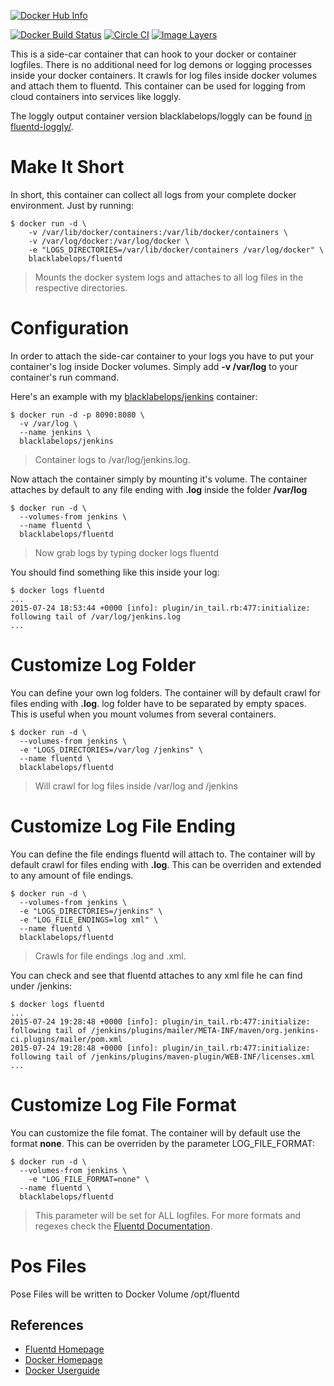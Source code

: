 [![Docker Hub Info](http://dockeri.co/image/blacklabelops/fluentd)](https://registry.hub.docker.com/u/blacklabelops/fluentd)

[![Docker Build Status](http://hubstatus.container42.com/blacklabelops/fluentd)](https://registry.hub.docker.com/u/blacklabelops/fluentd)
[![Circle CI](https://circleci.com/gh/blacklabelops/fluentd/tree/master.svg?style=shield)](https://circleci.com/gh/blacklabelops/fluentd/tree/master)
[![Image Layers](https://badge.imagelayers.io/blacklabelops/fluentd:latest.svg)](https://imagelayers.io/?images=blacklabelops/fluentd:latest 'Get your own badge on imagelayers.io')


This is a side-car container that can hook to your docker or container logfiles. There is no additional
need for log demons or logging processes inside your docker containers. It crawls for
log files inside docker volumes and attach them to fluentd. This container can be
used for logging from cloud containers into services like loggly.

The loggly output container version blacklabelops/loggly can be found [in fluentd-loggly/](./fluentd-loggly/README.md).

# Make It Short

In short, this container can collect all logs from your complete docker environment. Just by running:

~~~~
$ docker run -d \
	-v /var/lib/docker/containers:/var/lib/docker/containers \
	-v /var/log/docker:/var/log/docker \
	-e "LOGS_DIRECTORIES=/var/lib/docker/containers /var/log/docker" \
	blacklabelops/fluentd
~~~~

> Mounts the docker system logs and attaches to all log files in the respective directories.

# Configuration

In order to attach the side-car container to your logs you have to put your container's log inside
Docker volumes. Simply add **-v /var/log** to your container's run command.

Here's an example with my [blacklabelops/jenkins](https://github.com/blacklabelops/jenkins) container:

~~~~
$ docker run -d -p 8090:8080 \
  -v /var/log \
  --name jenkins \
  blacklabelops/jenkins
~~~~

> Container logs to /var/log/jenkins.log.

Now attach the container simply by mounting it's volume. The container attaches by default to any file ending with **.log** inside the folder **/var/log**

~~~~
$ docker run -d \
  --volumes-from jenkins \
  --name fluentd \
  blacklabelops/fluentd
~~~~

> Now grab logs by typing docker logs fluentd

You should find something like this inside your log:

~~~~
$ docker logs fluentd
...
2015-07-24 18:53:44 +0000 [info]: plugin/in_tail.rb:477:initialize: following tail of /var/log/jenkins.log
...
~~~~

# Customize Log Folder

You can define your own log folders. The container will by default crawl for
files ending with **.log**. log folder have to be separated by empty spaces. This is useful when you mount volumes from several containers.

~~~~
$ docker run -d \
  --volumes-from jenkins \
  -e "LOGS_DIRECTORIES=/var/log /jenkins" \
  --name fluentd \
  blacklabelops/fluentd
~~~~

> Will crawl for log files inside /var/log and /jenkins

# Customize Log File Ending

You can define the file endings fluentd will attach to. The container will by default crawl for
files ending with **.log**. This can be overriden and extended to any amount of file endings.

~~~~
$ docker run -d \
  --volumes-from jenkins \
  -e "LOGS_DIRECTORIES=/jenkins" \
  -e "LOG_FILE_ENDINGS=log xml" \
  --name fluentd \
  blacklabelops/fluentd
~~~~

> Crawls for file endings .log and .xml.

You can check and see that fluentd attaches to any xml file he can find under /jenkins:

~~~~
$ docker logs fluentd
...
2015-07-24 19:28:48 +0000 [info]: plugin/in_tail.rb:477:initialize: following tail of /jenkins/plugins/mailer/META-INF/maven/org.jenkins-ci.plugins/mailer/pom.xml
2015-07-24 19:28:48 +0000 [info]: plugin/in_tail.rb:477:initialize: following tail of /jenkins/plugins/maven-plugin/WEB-INF/licenses.xml
...
~~~~

# Customize Log File Format

You can customize the file fomat. The container will by default use the format **none**. This can be overriden by
the parameter LOG_FILE_FORMAT:

~~~~
$ docker run -d \
  --volumes-from jenkins \
	-e "LOG_FILE_FORMAT=none" \
  --name fluentd \
  blacklabelops/fluentd
~~~~

> This parameter will be set for ALL logfiles. For more formats and regexes check the [Fluentd Documentation](http://docs.fluentd.org/articles/in_tail).

# Pos Files

Pose Files will be written to Docker Volume /opt/fluentd

## References

* [Fluentd Homepage](http://www.fluentd.org/)
* [Docker Homepage](https://www.docker.com/)
* [Docker Userguide](https://docs.docker.com/userguide/)
